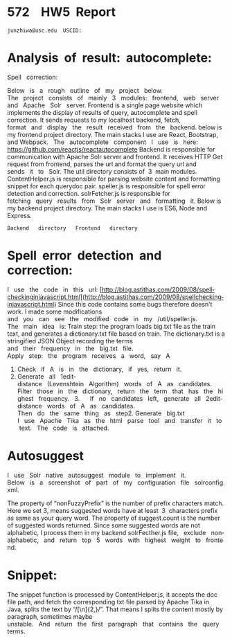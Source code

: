 # 572    HW5  Report

```
junzhiwa@usc.edu  USC­ID:
```
# Analysis  of  result:  autocomplete:

Spell   correction:


Below   is   a   rough   outline   of   my   project   below.
The   project   consists   of   mainly   3   modules:   frontend,   web   server   and   Apache   Solr   server.
Frontend is a single page website which implements the display of results of query,
autocomplete and spell correction. It sends requests to my localhost backend, fetch,
format   and   display   the   result   received   from   the   backend.
below is my frontend project directory. The main stacks I use are React, Bootstrap, and
Webpack.   The   autocomplete   component   I   use   is   here:
https://github.com/reactjs/react­autocomplete
Backend is responsible for communication with Apache Solr server and frontend. It
receives HTTP Get request from frontend, parses the url and format the query url and
sends   it   to   Solr.
The util directory consists of  3  main modules. ContentHelper.js is responsible for
parsing website content and formatting snippet for each query­doc pair. speller.js is
responsible for spell error detection and correction. solrFetcher.js is responsible for
fetching   query   results   from   Solr   server   and   formatting   it.
Below is my backend project directory. The main stacks I use is ES6, Node and
Express.


```
Backend   directory   Frontend   directory
```
# Spell  error  detection  and  correction:

I   use   the   code   in   this   url:
[http://blog.astithas.com/2009/08/spell­checking­in­javascript.html](http://blog.astithas.com/2009/08/spell­checking­in­javascript.html)
Since this code contains some bugs therefore doesn’t work. I made some modifications
and   you   can   see   the   modified   code   in   my   /util/speller.js.
The   main   idea   is:
Train step: the program loads big.txt file as the train text, and generates a dictionary.txt
file based on train. The dictionary.txt is a stringified JSON Object recording the terms
and   their   frequency   in   the   big.txt   file.
Apply   step:   the   program   receives   a   word,   say   A

1. Check   if   A   is   in   the   dictionary,   if   yes,   return   it.
2. Generate   all   1­edit­distance   (Levenshtein   Algorithm)   words   of   A   as   candidates.
    Filter   those   in   the   dictionary,   return   the   term   that   has   the   highest   frequency.
  3.      If   no   candidates   left,   generate   all   2­edit­distance   words   of   A   as   candidates.
Then   do   the   same   thing   as   step2.
Generate   big.txt
I   use   Apache   Tika   as   the   html   parse   tool   and   transfer   it   to   text.   The   code   is   attached.

# Autosuggest

I   use   Solr   native   autosuggest   module   to   implement   it.
Below   is   a   screenshot   of   part   of   my   configuration   file   solrconfig.xml.


The property of “nonFuzzyPrefix” is the number of prefix characters match. Here we set
3, means suggested words have at least  3  characters prefix as same as your query
word. The property of suggest.count is the number of suggested words returned. Since
some suggested words are not alphabetic, I process them in my backend solrFecther.js
file,   exclude   non­alphabetic,   and   return   top   5   words   with   highest   weight   to   frontend.

# Snippet:

The snippet function is processed by ContentHelper.js, it accepts the doc file path, and
fetch the corresponding txt file parsed by Apache Tika in Java, splits the text by
“/[\n]{2,}/”. That means I splits the content mostly by paragraph, sometimes maybe
unstable.   And   return   the   first   paragraph   that   contains   the   query   terms.
